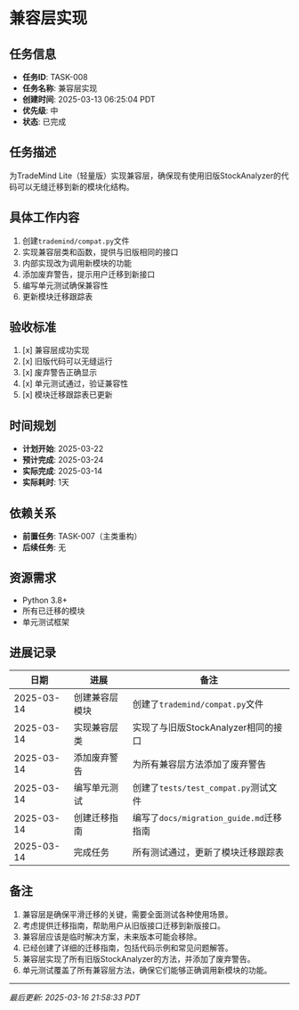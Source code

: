 # 兼容层实现

## 任务信息

- **任务ID**: TASK-008
- **任务名称**: 兼容层实现
- **创建时间**: 2025-03-13 06:25:04 PDT
- **优先级**: 中
- **状态**: 已完成

## 任务描述

为TradeMind Lite（轻量版）实现兼容层，确保现有使用旧版StockAnalyzer的代码可以无缝迁移到新的模块化结构。

## 具体工作内容

1. 创建`trademind/compat.py`文件
2. 实现兼容层类和函数，提供与旧版相同的接口
3. 内部实现改为调用新模块的功能
4. 添加废弃警告，提示用户迁移到新接口
5. 编写单元测试确保兼容性
6. 更新模块迁移跟踪表

## 验收标准

1. [x] 兼容层成功实现
2. [x] 旧版代码可以无缝运行
3. [x] 废弃警告正确显示
4. [x] 单元测试通过，验证兼容性
5. [x] 模块迁移跟踪表已更新

## 时间规划

- **计划开始**: 2025-03-22
- **预计完成**: 2025-03-24
- **实际完成**: 2025-03-14
- **实际耗时**: 1天

## 依赖关系

- **前置任务**: TASK-007（主类重构）
- **后续任务**: 无

## 资源需求

- Python 3.8+
- 所有已迁移的模块
- 单元测试框架

## 进展记录

| 日期 | 进展 | 备注 |
|------|------|------|
| 2025-03-14 | 创建兼容层模块 | 创建了`trademind/compat.py`文件 |
| 2025-03-14 | 实现兼容层类 | 实现了与旧版StockAnalyzer相同的接口 |
| 2025-03-14 | 添加废弃警告 | 为所有兼容层方法添加了废弃警告 |
| 2025-03-14 | 编写单元测试 | 创建了`tests/test_compat.py`测试文件 |
| 2025-03-14 | 创建迁移指南 | 编写了`docs/migration_guide.md`迁移指南 |
| 2025-03-14 | 完成任务 | 所有测试通过，更新了模块迁移跟踪表 |

## 备注

1. 兼容层是确保平滑迁移的关键，需要全面测试各种使用场景。
2. 考虑提供迁移指南，帮助用户从旧版接口迁移到新版接口。
3. 兼容层应该是临时解决方案，未来版本可能会移除。
4. 已经创建了详细的迁移指南，包括代码示例和常见问题解答。
5. 兼容层实现了所有旧版StockAnalyzer的方法，并添加了废弃警告。
6. 单元测试覆盖了所有兼容层方法，确保它们能够正确调用新模块的功能。

---
*最后更新: 2025-03-16 21:58:33 PDT*

<!--
[CODE NOW] - 当任务分析过久时立即开始执行
[FOCUS] - 当任务范围扩大时及时聚焦
[RESET] - 当遇到阻塞时重新规划方案
[DECISION] - 当决策延迟时果断确定
--> 